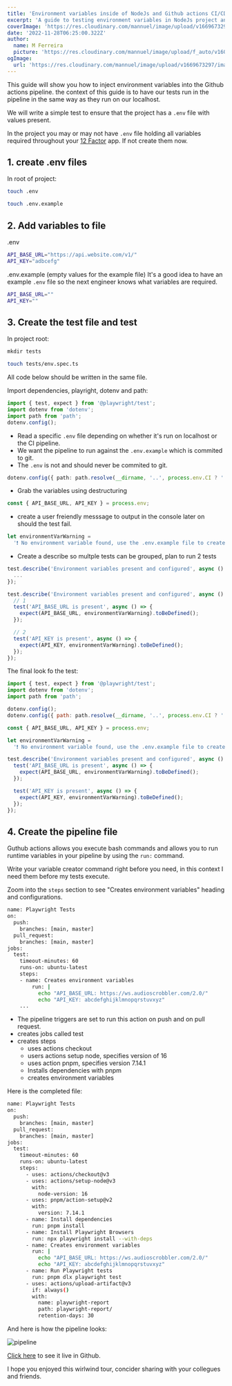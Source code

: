 ```yaml
---
title: 'Environment variables inside of NodeJs and Github actions CI/CD pipeline with Playwright test'
excerpt: 'A guide to testing environment variables in NodeJs project and runnig it a github actions CI/CD pipeline using Playright'
coverImage: 'https://res.cloudinary.com/mannuel/image/upload/v1669673297/images/github-actions-cover.png'
date: '2022-11-28T06:25:00.322Z'
author:
  name: M Ferreira
  picture: 'https://res.cloudinary.com/mannuel/image/upload/f_auto/v1604067445/images/mee.jpg'
ogImage:
  url: 'https://res.cloudinary.com/mannuel/image/upload/v1669673297/images/github-actions-cover.png'
---
```


This guide will show you how to inject environment variables into the Github actions pipeline. the context of this guide is to have our tests run in the pipeline in the same way as they run on our localhost.

We will write a simple test to ensure that the project has a `.env` file with values present.

In the project you may or may not have `.env` file holding all variables required throughout your [12 Factor](https://12factor.net/) app. If not create them now.

## 1. create .env files

In root of project:

```bash
touch .env
```

```bash
touch .env.example
```

## 2. Add variables to file

.env

```bash
API_BASE_URL="https://api.website.com/v1/"
API_KEY="adbcefg"
```

.env.example (empty values for the example file) It's a good idea to have an example `.env` file so the next engineer knows what variables are required.

```bash
API_BASE_URL=""
API_KEY=""
```

## 3. Create the test file and test

In project root:

```ts
mkdir tests
```

```bash
touch tests/env.spec.ts
```

All code below should be written in the same file.

Import dependencies, playright, dotenv and path:

```ts
import { test, expect } from '@playwright/test';
import dotenv from 'dotenv';
import path from 'path';
dotenv.config();
```

- Read a specific `.env` file depending on whether it's run on localhost or the CI pipeline.
- We want the pipeline to run against the `.env.example` which is commited to git.
- The `.env` is not and should never be commited to git.

```ts
dotenv.config({ path: path.resolve(__dirname, '..', process.env.CI ? '.env.example' : '.env') });
```

- Grab the variables using destructuring

```ts
const { API_BASE_URL, API_KEY } = process.env;
```

- create a user freiendly messsage to output in the console later on should the test fail.

```js
let environmentVarWarning =
  '❗ No environment variable found, use the .env.example file to create your own .env file with required properties and values.';
```

- Create a describe so multple tests can be grouped, plan to run 2 tests

```js
test.describe('Environment variables present and configured', async () => {
  ...
});
```

```js
test.describe('Environment variables present and configured', async () => {
  // 1
  test('API_BASE_URL is present', async () => {
    expect(API_BASE_URL, environmentVarWarning).toBeDefined();
  });

  // 2
  test('API_KEY is present', async () => {
    expect(API_KEY, environmentVarWarning).toBeDefined();
  });
});
```

The final look fo the test:

```js
import { test, expect } from '@playwright/test';
import dotenv from 'dotenv';
import path from 'path';

dotenv.config();
dotenv.config({ path: path.resolve(__dirname, '..', process.env.CI ? '.env.example' : '.env') });

const { API_BASE_URL, API_KEY } = process.env;

let environmentVarWarning =
  '❗ No environment variable found, use the .env.example file to create your own .env file with required properties and values.';

test.describe('Environment variables present and configured', async () => {
  test('API_BASE_URL is present', async () => {
    expect(API_BASE_URL, environmentVarWarning).toBeDefined();
  });

  test('API_KEY is present', async () => {
    expect(API_KEY, environmentVarWarning).toBeDefined();
  });
});
```

## 4. Create the pipeline file

Guthub actions allows you execute bash commands and allows you to run runtime variables in your pipeline by using the `run:` command.

Write your variable creator command right before you need, in this context I need them before my tests execute.

Zoom into the `steps` section to see "Creates environment variables" heading and configurations.

```bash
name: Playwright Tests
on:
  push:
    branches: [main, master]
  pull_request:
    branches: [main, master]
jobs:
  test:
    timeout-minutes: 60
    runs-on: ubuntu-latest
    steps:
    - name: Creates environment variables
        run: |
          echo "API_BASE_URL: https://ws.audioscrobbler.com/2.0/"
          echo "API_KEY: abcdefghijklmnopqrstuvxyz"
    ...
```

- The pipeline triggers are set to run this action on push and on pull request.
- creates jobs called test
- creates steps
  - uses actions checkout
  - users actions setup node, specifies version of 16
  - uses action pnpm, specifies version 7.14.1
  - Installs dependencies with pnpm
  - creates environment variables

Here is the completed file:

```bash
name: Playwright Tests
on:
  push:
    branches: [main, master]
  pull_request:
    branches: [main, master]
jobs:
  test:
    timeout-minutes: 60
    runs-on: ubuntu-latest
    steps:
      - uses: actions/checkout@v3
      - uses: actions/setup-node@v3
        with:
          node-version: 16
      - uses: pnpm/action-setup@v2
        with:
          version: 7.14.1
      - name: Install dependencies
        run: pnpm install
      - name: Install Playwright Browsers
        run: npx playwright install --with-deps
      - name: Creates environment variables
        run: |
          echo "API_BASE_URL: https://ws.audioscrobbler.com/2.0/"
          echo "API_KEY: abcdefghijklmnopqrstuvxyz"
      - name: Run Playwright tests
        run: pnpm dlx playwright test
      - uses: actions/upload-artifact@v3
        if: always()
        with:
          name: playwright-report
          path: playwright-report/
          retention-days: 30
```

And here is how the pipeline looks:

![pipeline](https://res.cloudinary.com/mannuel/image/upload/v1669671668/images/pipeline.png)

[Click here](https://github.com/mannuelf/lastfm-nodejs-client/actions/runs/3562147466/jobs/5983622759) to see it live in Github.

I hope you enjoyed this wirlwind tour, concider sharing with your collegues and friends.
